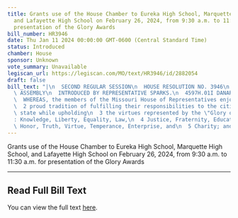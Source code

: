 ```yaml
---
title: Grants use of the House Chamber to Eureka High School, Marquette High School,
  and Lafayette High School on February 26, 2024, from 9:30 a.m. to 11:30 a.m. for
  presentation of the Glory Awards
bill_number: HR3946
date: Thu Jan 11 2024 00:00:00 GMT-0600 (Central Standard Time)
status: Introduced
chamber: House
sponsor: Unknown
vote_summary: Unavailable
legiscan_url: https://legiscan.com/MO/text/HR3946/id/2882054
draft: false
bill_text: "|\n  SECOND REGULAR SESSION\n  HOUSE RESOLUTION NO. 3946\n  102ND GENERAL\
  \ ASSEMBLY\n  INTRODUCED BY REPRESENTATIVE SPARKS.\n  4597H.01I DANARADEMANMILLER,ChiefClerk\n\
  \  WHEREAS, the members of the Missouri House of Representatives enjoy a long,\n\
  \  2 proud tradition of fulfilling their responsibilities to the citizens of this\
  \ state while upholding\n  3 the virtues represented by the \"Glory of Missouri\"\
  : Knowledge, Liberty, Equality, Law,\n  4 Justice, Fraternity, Education, Progress,\
  \ Honor, Truth, Virtue, Temperance, Enterprise, and\n  5 Charity; and"
---
```

Grants use of the House Chamber to Eureka High School, Marquette High School, and Lafayette High School on February 26, 2024, from 9:30 a.m. to 11:30 a.m. for presentation of the Glory Awards

---

## Read Full Bill Text

You can view the full text [here](https://legiscan.com/MO/text/HR3946/id/2882054).
